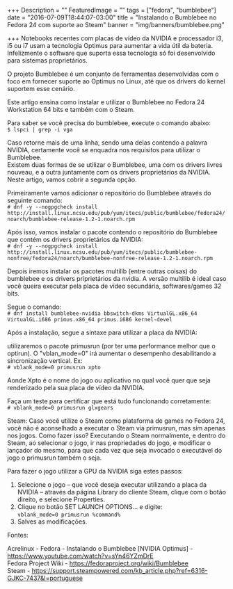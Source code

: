 +++
Description = ""
FeaturedImage = ""
tags = ["fedora", "bumblebee"]
date = "2016-07-09T18:44:07-03:00"
title = "Instalando o Bumblebee no Fedora 24 com suporte ao Steam"
banner = "img/banners/bumblebee.png"

+++
Notebooks recentes com placas de vídeo da NVIDIA e processador i3, i5 ou i7 usam a tecnologia Optimus para aumentar a vida útil da bateria. Infelizmente o software que suporta essa tecnologia só foi desenvolvido para sistemas proprietários. 

O projeto Bumblebee é um conjunto de ferramentas desenvolvidas com o foco em fornecer suporte ao Optimus no Linux, até que os drivers do kernel suportem esse cenário. 

Este artigo ensina como instalar e utilizar o Bumblebee no Fedora 24 Workstation 64 bits e também com o Steam.

Para saber se você precisa do bumblebee, execute o comando abaixo:<br>
`$ lspci | grep -i vga`

Caso retorne mais de uma linha, sendo uma delas contendo a palavra NVIDIA, certamente você se enquadra nos requisitos para utilizar o Bumblebee.<br> 
Existem duas formas de se utilizar o Bumblebee, uma com os drivers livres nouveau, e a outra juntamente com os drivers proprietários da NVIDIA.<br>
Neste artigo, vamos cobrir a segunda opção. 

Primeiramente vamos adicionar o repositório do Bumblebee através do seguinte comando:<br> 
`# dnf -y --nogpgcheck install http://install.linux.ncsu.edu/pub/yum/itecs/public/bumblebee/fedora24/noarch/bumblebee-release-1.2-1.noarch.rpm`

Após isso, vamos instalar o pacote contendo o repositório do Bumblebee que contém os drivers proprietários da NVIDIA:<br> 
`# dnf -y --nogpgcheck install http://install.linux.ncsu.edu/pub/yum/itecs/public/bumblebee-nonfree/fedora24/noarch/bumblebee-nonfree-release-1.2-1.noarch.rpm`

Depois iremos instalar os pacotes multilib (entre outras coisas) do bumblebee e os drivers priprietários da nvidia. A versão multilib é ideal caso você queira executar pela placa de vídeo secundária, softwares/games 32 bits. 

Segue o comando:<br>
`# dnf install bumblebee-nvidia bbswitch-dkms VirtualGL.x86_64 VirtualGL.i686 primus.x86_64 primus.i686 kernel-devel`

Após a instalação, segue a sintaxe para utilizar a placa da NVIDIA:

utilizaremos o pacote primusrun (por ter uma performance melhor que o optirun). 
O "vblan_mode=0" irá aumentar o desempenho desabilitando a sincronização vertical. 
Ex:<br>
`# vblank_mode=0 primusrun xpto`

Aonde Xpto é o nome do jogo ou aplicativo no qual você quer que seja renderizado pela sua placa de vídeo da NVIDIA. 

Faça um teste para certificar que está tudo funcionando corretamente:<br>
`# vblank_mode=0 primusrun glxgears`

Steam: Caso você utilize o Steam como plataforma de games no Fedora 24, você não é aconselhado a executar o Steam via primusrun, mas sim apenas nos jogos. 
Como fazer isso? Executando o Steam normalmente, e dentro do Steam, ao selecionar o jogo, ir nas propriedades do jogo, e modificar o lançador do mesmo, para que cada vez que seja invocado o executável do jogo o primusrun também o seja. 

Para fazer o jogo utilizar a GPU da NVIDIA siga estes passos: 

1. Selecione o jogo – que você deseja executar utilizando a placa da NVIDIA – através da página Library do cliente Steam, clique com o botão direito, e selecione Properties.<br>
2. Clique no botão SET LAUNCH OPTIONS... e digite:<br>`vblank_mode=0 primusrun %command%`<br>
3. Salves as modificações.

Fontes: 

Acrelinux - Fedora - Instalando o Bumblebee [NVIDIA Optimus] - https://www.youtube.com/watch?v=sYn46YZmDrE<br> 
Fedora Project Wiki - https://fedoraproject.org/wiki/Bumblebee<br>
Steam - https://support.steampowered.com/kb_article.php?ref=6316-GJKC-7437&l=portuguese
